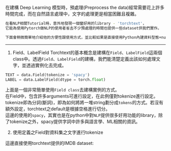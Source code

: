 在建構 Deep Learning 模型時，預處理(Preprocess the data)經常需要花上許多時間完成，而在自然語言處理中，文字的處理更是相當困難且複雜。
```bash
在看NLP相關Tutorial時，意外地發現一個蠻好用的library - 'torchtext'，
它能為使用Pytorch做NLP的使用者省去不少預處理的時間也提供一些dataset供我們實作。

下面會稍微簡單地介紹他的方便性跟使用方式，並比較如果是直接使用Python內建資料型態+numpy、pandas等與之處理起來的差別。
```
------------------------------------------------------------------------------

1. Field、LabelField
Torchtext的基本概念是建構在`Field`、`LabelField`這兩個class中。透過`Field`、`LabelField`的建構，我們能清楚定義出該如何處理文字，並透過實例化去完成。
```python
TEXT = data.Field(tokenize = 'spacy')
LABEL = data.LabelField(dtype = torch.float)
```

上面是一個非常簡單使用`Field class`去建構實例的方式。
<br>在Field中，包含許多arguments可進行設定，在此例僅對tokenize進行設定。
<br>tokenize即為分詞(斷詞)，即為如何將將一堆string劃分成`tokens`的方式。若沒有額外設定，torchtext之default是根據空格進行切分。
<br>這邊的使用的`spacy`，其實也是在python中對`NLP`提供很多好用功能的library，除了tokenize之外，spacy提供字詞中許多與語言學、ML相關的資訊。


2. 使用定義之Field對資料集之文字進行tokenize

這邊直接使用torchtext提供的IMDB dataset:
```python

```
